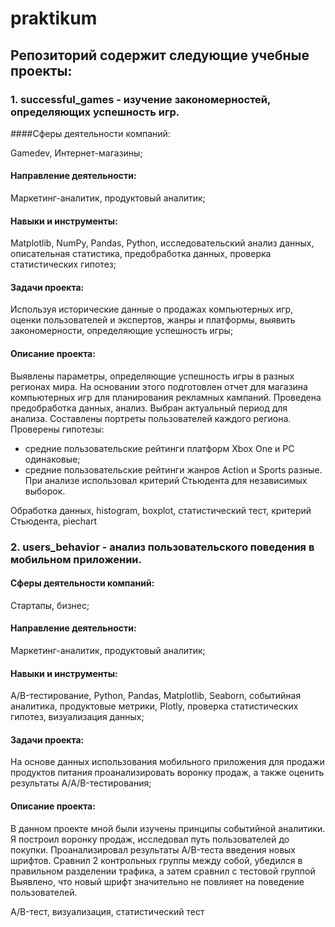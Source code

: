 # praktikum

## Репозиторий содержит следующие учебные проекты:

### 1. successful_games - изучение закономерностей, определяющих успешность игр.

####Сферы деятельности компаний:

Gamedev, Интернет-магазины;

#### Направление деятельности:

Маркетинг-аналитик, продуктовый аналитик;

#### Навыки и инструменты:

Matplotlib, NumPy, Pandas, Python, исследовательский анализ данных, описательная статистика, предобработка данных, проверка статистических гипотез;

#### Задачи проекта:
Используя исторические данные о продажах компьютерных игр, оценки пользователей и экспертов, жанры и платформы, выявить закономерности, определяющие успешность игры;

#### Описание проекта:
Выявлены параметры, определяющие успешность игры в разных регионах мира. На основании этого подготовлен отчет для магазина компьютерных игр для планирования 
рекламных кампаний. Проведена предобработка данных, анализ. Выбран актуальный период для анализа. Составлены портреты пользователей каждого региона. Проверены гипотезы:
- средние пользовательские рейтинги платформ Xbox One и PC одинаковые;
- средние пользовательские рейтинги жанров Action и Sports разные.
При анализе использовал критерий Стьюдента для независимых выборок.

Обработка данных, histogram, boxplot, статистический тест, критерий Стьюдента, piechart

### 2. users_behavior - анализ пользовательского поведения в мобильном приложении.

#### Сферы деятельности компаний:

Стартапы, бизнес;

#### Направление деятельности:

Маркетинг-аналитик, продуктовый аналитик;

#### Навыки и инструменты:

A/B-тестирование, Python, Pandas, Matplotlib, Seaborn, событийная аналитика, продуктовые метрики, Plotly, проверка статистических гипотез, визуализация данных;

#### Задачи проекта:

На основе данных использования мобильного приложения для продажи продуктов питания проанализировать воронку продаж, а также оценить результаты A/A/B-тестирования;

#### Описание проекта:

В данном проекте мной были изучены принципы событийной аналитики. Я построил воронку продаж, исследовал путь пользователей до покупки. Проанализировал результаты A/B-теста введения новых шрифтов. Сравнил 2 контрольных группы между собой, убедился в правильном разделении трафика, а затем сравнил с тестовой группой Выявлено, что новый шрифт значительно не повлияет на поведение пользователей.

A/B-тест, визуализация, статистический тест
